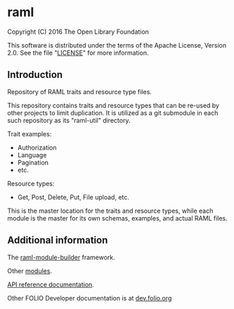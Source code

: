 # raml

Copyright (C) 2016 The Open Library Foundation

This software is distributed under the terms of the Apache License,
Version 2.0. See the file "[LICENSE](LICENSE)" for more information.

## Introduction

Repository of RAML traits and resource type files.

This repository contains traits and resource types that can be re-used
by other projects to limit duplication. It is utilized as a git submodule
in each such repository as its "raml-util" directory.

Trait examples:

 - Authorization
 - Language
 - Pagination
 - etc.

Resource types:

 - Get, Post, Delete, Put, File upload, etc.

This is the master location for the traits and resource types, while each module is the master for its own schemas, examples, and actual RAML files.

## Additional information

The [raml-module-builder](https://github.com/folio-org/raml-module-builder) framework.

Other [modules](http://dev.folio.org/source-code/#server-side).

[API reference documentation](http://dev.folio.org/doc/#api-reference).

Other FOLIO Developer documentation is at [dev.folio.org](http://dev.folio.org/)
